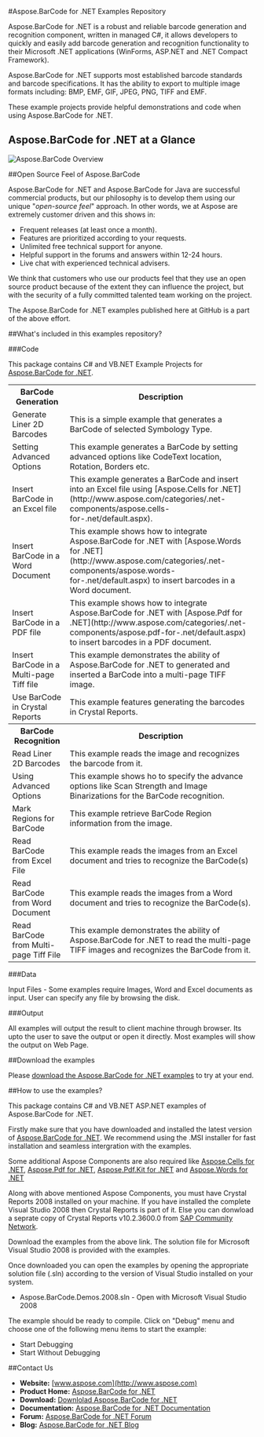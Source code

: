 #Aspose.BarCode for .NET Examples Repository

Aspose.BarCode for .NET is a robust and reliable barcode generation and recognition component, written in managed C#, it allows developers to quickly and easily add barcode generation and recognition functionality to their Microsoft .NET applications (WinForms, ASP.NET and .NET Compact Framework). 

Aspose.BarCode for .NET supports most established barcode standards and barcode specifications. It has the ability to export to multiple image formats including: BMP, EMF, GIF, JPEG, PNG, TIFF and EMF. 

These example projects provide helpful demonstrations and code when using Aspose.BarCode for .NET.

## Aspose.BarCode for .NET at a Glance
![Aspose.BarCode Overview](http://www.aspose.com/Aspose.BarCode/Images/aspose.barcode-for.net.jpg "The Main Features of Aspose.BarCode for .NET")

##Open Source Feel of Aspose.BarCode

Aspose.BarCode for .NET and Aspose.BarCode for Java are successful commercial products, but our philosophy is to develop them using our unique "*open-source feel*" approach. In other words, we at Aspose are extremely customer driven and this shows in:

+ Frequent releases (at least once a month).
+ Features are prioritized according to your requests.
+ Unlimited free technical support for anyone.
+ Helpful support in the forums and answers within 12-24 hours.
+ Live chat with experienced technical advisers.

We think that customers who use our products feel that they use an open source product because of the extent they can influence the project, but with the security of a fully committed talented team working on the project.

The Aspose.BarCode for .NET examples published here at GitHub is a part of the above effort.

##What's included in this examples repository?

###Code

This package contains C# and VB.NET Example Projects for [Aspose.BarCode for .NET](http://www.aspose.com/categories/.net-components/aspose.barcode-for-.net/default.aspx).

<table>
  <tr><th>BarCode Generation<th>Description</th></tr>
  <tr><td>Generate Liner 2D Barcodes</td><td>This is a simple example that generates a BarCode of selected Symbology Type.</td></tr>
  <tr><td>Setting Advanced Options</td><td>This example generates a BarCode by setting advanced options like CodeText location, Rotation, Borders etc.</td></tr>
  <tr><td>Insert BarCode in an Excel file</td><td>This example generates a BarCode and insert into an Excel file using [Aspose.Cells for .NET](http://www.aspose.com/categories/.net-components/aspose.cells-for-.net/default.aspx).</td></tr>
  <tr><td>Insert BarCode in a Word Document</td><td>This example shows how to integrate Aspose.BarCode for .NET with [Aspose.Words for .NET](http://www.aspose.com/categories/.net-components/aspose.words-for-.net/default.aspx) to insert barcodes in a Word document.</td></tr>
  <tr><td>Insert BarCode in a PDF file</td><td>This example shows how to integrate Aspose.BarCode for .NET with [Aspose.Pdf for .NET](http://www.aspose.com/categories/.net-components/aspose.pdf-for-.net/default.aspx) to insert barcodes in a PDF document.</td></tr>
  <tr><td>Insert BarCode in a Multi-page Tiff file</td><td>This example demonstrates the ability of Aspose.BarCode for .NET to generated and inserted a BarCode into a multi-page TIFF image.</td></tr>
  <tr><td>Use BarCode in Crystal Reports</td><td>This example features generating the barcodes in Crystal Reports.</td></tr>
  
  <tr><th>BarCode Recognition<th>Description</th></tr>
  <tr><td>Read Liner 2D Barcodes</td><td>This example reads the image and recognizes the barcode from it.</td></tr>
  <tr><td>Using Advanced Options</td><td>This example shows ho to specify the advance options like Scan Strength and Image Binarizations for the BarCode recognition.</td></tr>
  <tr><td>Mark Regions for BarCode</td><td>This example retrieve BarCode Region information from the image.</td></tr>
  <tr><td>Read BarCode from Excel File</td><td>This example reads the images from an Excel document and tries to recognize the BarCode(s)</td></tr>
  <tr><td>Read BarCode from Word Document</td><td>This example reads the images from a Word document and tries to recognize the BarCode(s).</td></tr>
  <tr><td>Read BarCode from Multi-page Tiff File</td><td>This example demonstrates the ability of Aspose.BarCode for .NET to read the multi-page TIFF images and recognizes the BarCode from it.</td></tr>
</table>



###Data

Input Files - Some examples require Images, Word and Excel documents as input. User can specify any file by browsing the disk.

###Output

All examples will output the result to client machine through browser. Its upto the user to save the output or open it directly.
Most examples will show the output on Web Page.


##Download the examples

Please [download the Aspose.BarCode for .NET examples](https://github.com/asposebarcode/Aspose_Barcode_NET/downloads) to try at your end.


##How to use the examples?

This package contains C# and VB.NET ASP.NET examples of Aspose.BarCode for .NET.

Firstly make sure that you have downloaded and installed the latest version of [Aspose.BarCode for .NET](http://www.aspose.com/community/files/51/.net-components/aspose.barcode-for-.net/default.aspx). We recommend using the .MSI installer for fast installation and seamless intergration with the examples.

Some additional Aspose Components are also required like [Aspose.Cells for .NET](http://www.aspose.com/community/files/51/.net-components/aspose.cells-for-.net/default.aspx), [Aspose.Pdf for .NET](http://www.aspose.com/community/files/51/.net-components/aspose.pdf-for-.net/default.aspx), [Aspose.Pdf.Kit for .NET](http://www.aspose.com/community/files/51/.net-components/aspose.pdf.kit-for-.net/default.aspx) and [Aspose.Words for .NET](http://www.aspose.com/community/files/51/.net-components/aspose.words-for-.net/default.aspx)

Along with above mentioned Aspose Components, you must have Crystal Reports 2008 installed on your machine. If you have installed the complete Visual Studio 2008 then Crystal Reports is part of it. Else you can donwload a seprate copy of Crystal Reports v10.2.3600.0 from [SAP Community Network](http://wiki.sdn.sap.com/wiki/pages/viewpage.action?pageId=56787567).

Download the examples from the above link. The solution file for Microsoft Visual Studio 2008 is provided with the examples. 

Once downloaded you can open the examples by opening the appropriate solution file (.sln) according to the version of Visual Studio installed on your system.

+ Aspose.BarCode.Demos.2008.sln - Open with Microsoft Visual Studio 2008

The example should be ready to compile. Click on "Debug" menu and choose one of the following menu items to start the example:

- Start Debugging
- Start Without Debugging


##Contact Us

+ **Website:** [www.aspose.com](http://www.aspose.com)
+ **Product Home:** [Aspose.BarCode for .NET](http://www.aspose.com/categories/.net-components/aspose.barcode-for-.net/default.aspx)
+ **Download:** [Downlolad Aspose.BarCode for .NET](http://www.aspose.com/community/files/51/.net-components/aspose.barcode-for-.net/default.aspx)
+ **Documentation:** [Aspose.BarCode for .NET Documentation](http://www.aspose.com/documentation/.net-components/aspose.barcode-for-.net/index.html)
+ **Forum:** [Aspose.BarCode for .NET Forum](http://www.aspose.com/community/forums/aspose.barcode-product-family/193/showforum.aspx)
+ **Blog:** [Aspose.BarCode for .NET Blog](http://www.aspose.com/blogs/aspose-products/aspose-barcode-product-family.html)
 




